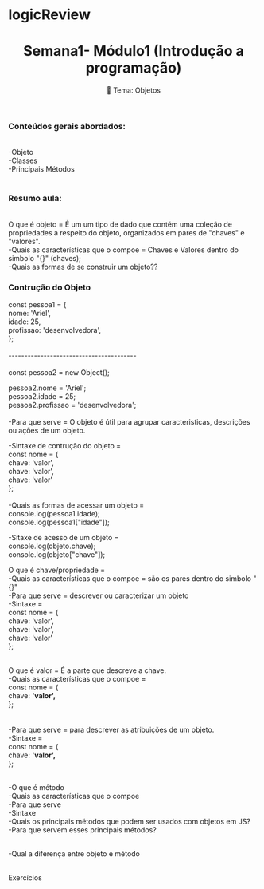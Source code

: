 # logicReview
<h1 align="center">
    <a> Semana1- Módulo1 (Introdução a programação)</a>
</h1>
<p align="center">🚀 Tema: Objetos </p>
<br>
<h3>Conteúdos gerais abordados:</h3><br>
-Objeto<br>
-Classes <br>
-Principais Métodos
<br><br>
<h3>Resumo aula:</h3><br>
O que é objeto = É um um tipo de dado que contém uma coleção de propriedades a respeito do objeto, organizados em pares de "chaves" e "valores".
<br>
-Quais as características que o compoe = Chaves e Valores dentro do simbolo "{}" (chaves);
<br>
-Quais as formas de se construir um objeto??
<h3>Contrução do Objeto</h3>
const pessoa1 = {<br>
  nome: 'Ariel',<br>
  idade: 25,<br>
  profissao: 'desenvolvedora',<br>
};<br><br>
---------------------------------------- <br><br>
const pessoa2 = new Object();<br>

pessoa2.nome = 'Ariel';<br>
pessoa2.idade = 25;<br>
pessoa2.profissao = 'desenvolvedora';<br>
<br>
-Para que serve = O objeto é útil para agrupar caracteristicas, descrições ou ações de um objeto.
<br>

-Sintaxe de contrução do objeto = <br>
const nome = {<br>
  chave: 'valor',<br>
  chave: 'valor',<br>
  chave: 'valor'<br>
};
<br><br>
-Quais as formas de acessar um objeto = <br>
console.log(pessoa1.idade); <br>
console.log(pessoa1["idade"]);<br>

-Sitaxe de acesso de um objeto = <br>
console.log(objeto.chave); <br>
console.log(objeto["chave"]);<br>

O que é chave/propriedade = <br>
-Quais as características que o compoe = são os pares dentro do simbolo "{}"<br>
-Para que serve =  descrever ou caracterizar um objeto<br>
-Sintaxe =<br>
const nome = {<br>
  chave: 'valor',<br>
  chave: 'valor',<br>
  chave: 'valor'<br>
};<br><br>

O que é valor = É a parte que descreve a chave.<br>
-Quais as características que o compoe = <br>
const nome = {<br>
  chave: <strong>'valor',</strong><br>
};<br><br><br>
-Para que serve = para descrever as atribuições de um objeto.<br>
-Sintaxe = <br>
const nome = {<br>
  chave: <strong>'valor',</strong><br>
};
<br><br>


-O que é método<br>
-Quais as características que o compoe<br>
-Para que serve<br>
-Sintaxe <br>
-Quais os principais métodos que podem ser usados com objetos em JS?<br>
-Para que servem esses principais métodos?<br><br>


-Qual a diferença entre objeto e método<br><br>

Exercícios
